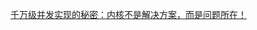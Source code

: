 


[千万级并发实现的秘密：内核不是解决方案，而是问题所在！](http://www.csdn.net/article/2013-05-16/2815317-The-Secret-to-10M-Concurrent-Connections)
